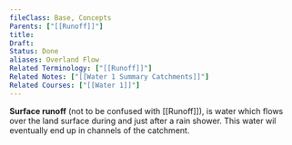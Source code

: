 ```yaml
---
fileClass: Base, Concepts
Parents: ["[[Runoff]]"]
title: 
Draft: 
Status: Done
aliases: Overland Flow
Related Terminology: ["[[Runoff]]"]
Related Notes: ["[[Water 1 Summary Catchments]]"]
Related Courses: ["[[Water 1]]"]
---
```

**Surface runoff** (not to be confused with [[Runoff]]), is water which flows over the land surface during and just after a rain shower. This water wil eventually end up in channels of the catchment.